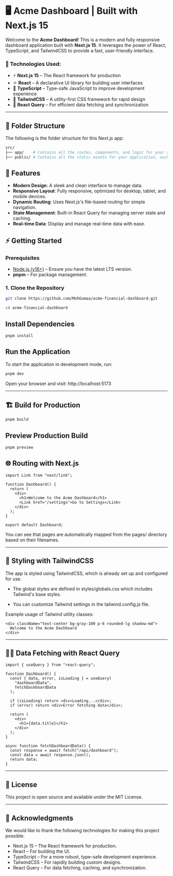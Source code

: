 # 🖥️ Acme Dashboard | Built with Next.js 15

Welcome to the **Acme Dashboard**! This is a modern and fully responsive dashboard application built with **Next.js 15**. It leverages the power of React, TypeScript, and TailwindCSS to provide a fast, user-friendly interface.

### 🚀 Technologies Used:

- ⚡ **Next.js 15** – The React framework for production
- ⚛️ **React** – A declarative UI library for building user interfaces
- 🧪 **TypeScript** – Type-safe JavaScript to improve development experience
- 🎨 **TailwindCSS** – A utility-first CSS framework for rapid design
- 🧭 **React Query** – For efficient data fetching and synchronization

<!-- 🔗 **Live Demo:** [Click here to view](#) -->

---

## 📁 Folder Structure

The following is the folder structure for this Next.js app:

```bash
src/
├── app/    # Contains all the routes, components, and logic for your application, this is where you'll be mostly working from.
├── public/ # Contains all the static assets for your application, such as images.
```

## 🌟 Features

- **Modern Design**: A sleek and clean interface to manage data.
- **Responsive Layout**: Fully responsive, optimized for desktop, tablet, and mobile devices.
- **Dynamic Routing**: Uses Next.js's file-based routing for simple navigation.
- **State Management**: Built-in React Query for managing server state and caching.
- **Real-time Data**: Display and manage real-time data with ease.

## ⚡ Getting Started

### Prerequisites

- [Node.js (v16+)](https://nodejs.org) – Ensure you have the latest LTS version.
- **pnpm** – For package management.

### 1. Clone the Repository

```bash
git clone https://github.com/MohGumaa/acme-financial-dashboard.git

cd acme-financial-dashboard
```

## Install Dependencies

```bash
pnpm install
```

## Run the Application

To start the application in development mode, run:

```bash
pnpm dev
```

Open your browser and visit: http://localhost:5173

---

## 🏗️ Build for Production

```bash
pnpm build
```

## Preview Production Build

```bash
pnpm preview
```

## 🌐 Routing with Next.js

```tsx
import Link from "next/link";

function Dashboard() {
  return (
    <div>
      <h1>Welcome to the Acme Dashboard</h1>
      <Link href="/settings">Go to Settings</Link>
    </div>
  );
}

export default Dashboard;
```

You can see that pages are automatically mapped from the pages/ directory based on their filenames.

---

## 💅 Styling with TailwindCSS

The app is styled using TailwindCSS, which is already set up and configured for use.

- The global styles are defined in styles/globals.css which includes Tailwind's base styles.

- You can customize Tailwind settings in the tailwind.config.js file.

Example usage of Tailwind utility classes:

```tsx
<div className="text-center bg-gray-100 p-6 rounded-lg shadow-md">
  Welcome to the Acme Dashboard
</div>
```

---

## 🧑‍💻 Data Fetching with React Query

```tsx
import { useQuery } from "react-query";

function Dashboard() {
  const { data, error, isLoading } = useQuery(
    "dashboardData",
    fetchDashboardData
  );

  if (isLoading) return <div>Loading...</div>;
  if (error) return <div>Error fetching data</div>;

  return (
    <div>
      <h1>{data.title}</h1>
    </div>
  );
}

async function fetchDashboardData() {
  const response = await fetch("/api/dashboard");
  const data = await response.json();
  return data;
}
```

---

## 📄 License

This project is open source and available under the MIT License.

---

## 🙏 Acknowledgments

We would like to thank the following technologies for making this project possible:

- Next.js 15 – The React framework for production.
- React – For building the UI.
- TypeScript – For a more robust, type-safe development experience.
- TailwindCSS – For rapidly building custom designs.
- React Query – For data fetching, caching, and synchronization.

